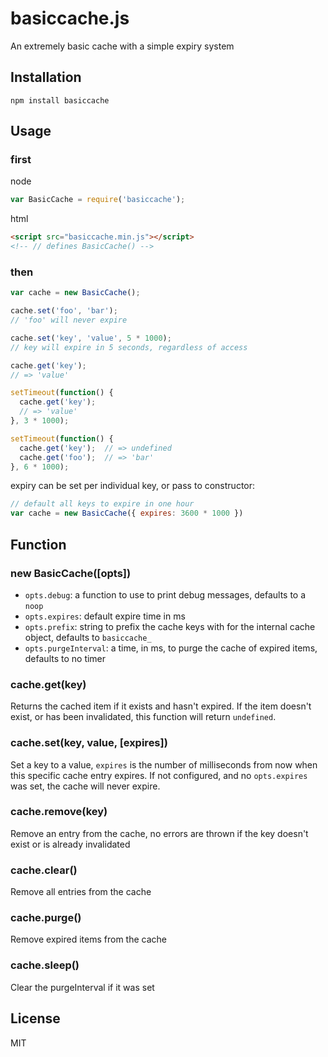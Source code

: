 basiccache.js
=============

An extremely basic cache with a simple expiry system

Installation
------------

    npm install basiccache

Usage
-----

### first

node

``` js
var BasicCache = require('basiccache');
```

html

``` html
<script src="basiccache.min.js"></script>
<!-- // defines BasicCache() -->
```

### then

``` js
var cache = new BasicCache();

cache.set('foo', 'bar');
// 'foo' will never expire

cache.set('key', 'value', 5 * 1000);
// key will expire in 5 seconds, regardless of access

cache.get('key');
// => 'value'

setTimeout(function() {
  cache.get('key');
  // => 'value'
}, 3 * 1000);

setTimeout(function() {
  cache.get('key');  // => undefined
  cache.get('foo');  // => 'bar'
}, 6 * 1000);

```

expiry can be set per individual key, or pass to constructor:

```js
// default all keys to expire in one hour
var cache = new BasicCache({ expires: 3600 * 1000 })
```

Function
--------

### new BasicCache([opts])

- `opts.debug`: a function to use to print debug messages, defaults to a `noop`
- `opts.expires`: default expire time in ms
- `opts.prefix`: string to prefix the cache keys with for the internal cache object,
defaults to `basiccache_`
- `opts.purgeInterval`: a time, in ms, to purge the cache of expired items, defaults to no timer

### cache.get(key)

Returns the cached item if it exists and hasn't expired. If the item doesn't
exist, or has been invalidated, this function will return `undefined`.

### cache.set(key, value, [expires])

Set a key to a value, `expires` is the number of milliseconds from now when
this specific cache entry expires. If not configured, and no `opts.expires` was set,
the cache will never expire.

### cache.remove(key)

Remove an entry from the cache, no errors are thrown if the key doesn't exist or is already invalidated

### cache.clear()

Remove all entries from the cache

### cache.purge()

Remove expired items from the cache

### cache.sleep()

Clear the purgeInterval if it was set

License
-------

MIT
